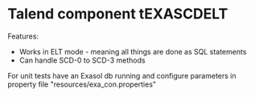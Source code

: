 # Talend component tEXASCDELT
Features:
* Works in ELT mode - meaning all things are done as SQL statements
* Can handle SCD-0 to SCD-3 methods 

For unit tests have an Exasol db running and configure parameters in property file "resources/exa_con.properties"
